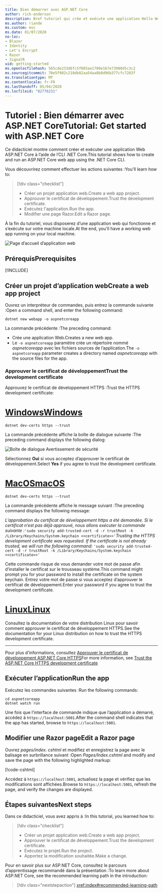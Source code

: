 ```yaml
---
title: Bien démarrer avec ASP.NET Core
author: rick-anderson
description: Bref tutoriel qui crée et exécute une application Hello World de base à l’aide d’ASP.NET Core.
ms.author: riande
ms.custom: mvc
ms.date: 01/07/2020
no-loc:
- Blazor
- Identity
- Let's Encrypt
- Razor
- SignalR
uid: getting-started
ms.openlocfilehash: 565cde233d6fc5f085ae1709e167e73980d5c3c2
ms.sourcegitcommit: 70e5f982c218db82aa54aa8b8d96b377cfc7283f
ms.translationtype: MT
ms.contentlocale: fr-FR
ms.lasthandoff: 05/04/2020
ms.locfileid: "82776231"
---
```

# <a name="tutorial-get-started-with-aspnet-core"></a><span data-ttu-id="763cb-103">Tutoriel : Bien démarrer avec ASP.NET Core</span><span class="sxs-lookup"><span data-stu-id="763cb-103">Tutorial: Get started with ASP.NET Core</span></span>

<span data-ttu-id="763cb-104">Ce didacticiel montre comment créer et exécuter une application Web ASP.NET Core à l’aide de l’CLI .NET Core.</span><span class="sxs-lookup"><span data-stu-id="763cb-104">This tutorial shows how to create and run an ASP.NET Core web app using the .NET Core CLI.</span></span>

<span data-ttu-id="763cb-105">Vous découvrirez comment effectuer les actions suivantes :</span><span class="sxs-lookup"><span data-stu-id="763cb-105">You'll learn how to:</span></span>

> [!div class="checklist"]
> * <span data-ttu-id="763cb-106">Créer un projet application web.</span><span class="sxs-lookup"><span data-stu-id="763cb-106">Create a web app project.</span></span>
> * <span data-ttu-id="763cb-107">Approuver le certificat de développement.</span><span class="sxs-lookup"><span data-stu-id="763cb-107">Trust the development certificate.</span></span>
> * <span data-ttu-id="763cb-108">Exécutez l'application.</span><span class="sxs-lookup"><span data-stu-id="763cb-108">Run the app.</span></span>
> * <span data-ttu-id="763cb-109">Modifier une page Razor.</span><span class="sxs-lookup"><span data-stu-id="763cb-109">Edit a Razor page.</span></span>

<span data-ttu-id="763cb-110">À la fin du tutoriel, vous disposerez d’une application web qui fonctionne et s’exécute sur votre machine locale.</span><span class="sxs-lookup"><span data-stu-id="763cb-110">At the end, you'll have a working web app running on your local machine.</span></span>

![Page d’accueil d’application web](_static/home-page.png)

## <a name="prerequisites"></a><span data-ttu-id="763cb-112">Prérequis</span><span class="sxs-lookup"><span data-stu-id="763cb-112">Prerequisites</span></span>

[!INCLUDE[](~/includes/3.1-SDK.md)]

## <a name="create-a-web-app-project"></a><span data-ttu-id="763cb-113">Créer un projet d’application web</span><span class="sxs-lookup"><span data-stu-id="763cb-113">Create a web app project</span></span>

<span data-ttu-id="763cb-114">Ouvrez un interpréteur de commandes, puis entrez la commande suivante :</span><span class="sxs-lookup"><span data-stu-id="763cb-114">Open a command shell, and enter the following command:</span></span>

```dotnetcli
dotnet new webapp -o aspnetcoreapp
```

<span data-ttu-id="763cb-115">La commande précédente :</span><span class="sxs-lookup"><span data-stu-id="763cb-115">The preceding command:</span></span>

* <span data-ttu-id="763cb-116">Crée une application Web.</span><span class="sxs-lookup"><span data-stu-id="763cb-116">Creates a new web app.</span></span>  
* <span data-ttu-id="763cb-117">Le `-o aspnetcoreapp` paramètre crée un répertoire nommé *aspnetcoreapp* avec les fichiers sources de l’application.</span><span class="sxs-lookup"><span data-stu-id="763cb-117">The `-o aspnetcoreapp` parameter creates a directory named *aspnetcoreapp* with the source files for the app.</span></span>

### <a name="trust-the-development-certificate"></a><span data-ttu-id="763cb-118">Approuver le certificat de développement</span><span class="sxs-lookup"><span data-stu-id="763cb-118">Trust the development certificate</span></span>

<span data-ttu-id="763cb-119">Approuvez le certificat de développement HTTPS :</span><span class="sxs-lookup"><span data-stu-id="763cb-119">Trust the HTTPS development certificate:</span></span>

# <a name="windows"></a>[<span data-ttu-id="763cb-120">Windows</span><span class="sxs-lookup"><span data-stu-id="763cb-120">Windows</span></span>](#tab/windows)

```dotnetcli
dotnet dev-certs https --trust
```

<span data-ttu-id="763cb-121">La commande précédente affiche la boîte de dialogue suivante :</span><span class="sxs-lookup"><span data-stu-id="763cb-121">The preceding command displays the following dialog:</span></span>

![Boîte de dialogue Avertissement de sécurité](~/getting-started/_static/cert.png)

<span data-ttu-id="763cb-123">Sélectionnez **Oui** si vous acceptez d’approuver le certificat de développement.</span><span class="sxs-lookup"><span data-stu-id="763cb-123">Select **Yes** if you agree to trust the development certificate.</span></span>

# <a name="macos"></a>[<span data-ttu-id="763cb-124">MacOS</span><span class="sxs-lookup"><span data-stu-id="763cb-124">macOS</span></span>](#tab/macos)

```dotnetcli
dotnet dev-certs https --trust
```

<span data-ttu-id="763cb-125">La commande précédente affiche le message suivant :</span><span class="sxs-lookup"><span data-stu-id="763cb-125">The preceding command displays the following message:</span></span>

<span data-ttu-id="763cb-126">*L’approbation du certificat de développement https a été demandée. Si le certificat n’est pas déjà approuvé, nous allons exécuter la commande suivante :*`'sudo security add-trusted-cert -d -r trustRoot -k /Library/Keychains/System.keychain <<certificate>>'`</span><span class="sxs-lookup"><span data-stu-id="763cb-126">*Trusting the HTTPS development certificate was requested. If the certificate is not already trusted, we will run the following command:* `'sudo security add-trusted-cert -d -r trustRoot -k /Library/Keychains/System.keychain <<certificate>>'`</span></span>

<span data-ttu-id="763cb-127">Cette commande risque de vous demander votre mot de passe afin d’installer le certificat sur le trousseau système.</span><span class="sxs-lookup"><span data-stu-id="763cb-127">This command might prompt you for your password to install the certificate on the system keychain.</span></span> <span data-ttu-id="763cb-128">Entrez votre mot de passe si vous acceptez d’approuver le certificat de développement.</span><span class="sxs-lookup"><span data-stu-id="763cb-128">Enter your password if you agree to trust the development certificate.</span></span>

# <a name="linux"></a>[<span data-ttu-id="763cb-129">Linux</span><span class="sxs-lookup"><span data-stu-id="763cb-129">Linux</span></span>](#tab/linux)

<span data-ttu-id="763cb-130">Consultez la documentation de votre distribution Linux pour savoir comment approuver le certificat de développement HTTPS.</span><span class="sxs-lookup"><span data-stu-id="763cb-130">See the documentation for your Linux distribution on how to trust the HTTPS development certificate.</span></span>

---

<span data-ttu-id="763cb-131">Pour plus d’informations, consultez [Approuver le certificat de développement ASP.NET Core HTTPS](xref:security/enforcing-ssl#trust-the-aspnet-core-https-development-certificate-on-windows-and-macos)</span><span class="sxs-lookup"><span data-stu-id="763cb-131">For more information, see [Trust the ASP.NET Core HTTPS development certificate](xref:security/enforcing-ssl#trust-the-aspnet-core-https-development-certificate-on-windows-and-macos)</span></span>

## <a name="run-the-app"></a><span data-ttu-id="763cb-132">Exécuter l’application</span><span class="sxs-lookup"><span data-stu-id="763cb-132">Run the app</span></span>

<span data-ttu-id="763cb-133">Exécutez les commandes suivantes :</span><span class="sxs-lookup"><span data-stu-id="763cb-133">Run the following commands:</span></span>

```dotnetcli
cd aspnetcoreapp
dotnet watch run
```

<span data-ttu-id="763cb-134">Une fois que l’interface de commande indique que l’application a démarré, accédez à `https://localhost:5001`.</span><span class="sxs-lookup"><span data-stu-id="763cb-134">After the command shell indicates that the app has started, browse to `https://localhost:5001`.</span></span>

## <a name="edit-a-razor-page"></a><span data-ttu-id="763cb-135">Modifier une Razor page</span><span class="sxs-lookup"><span data-stu-id="763cb-135">Edit a Razor page</span></span>

<span data-ttu-id="763cb-136">Ouvrez *pages/index. cshtml* et modifiez et enregistrez la page avec le balisage en surbrillance suivant :</span><span class="sxs-lookup"><span data-stu-id="763cb-136">Open *Pages/Index.cshtml* and modify and save the page with the following highlighted markup:</span></span>

[!code-cshtml[](sample/index.cshtml?highlight=9)]

<span data-ttu-id="763cb-137">Accédez à `https://localhost:5001`, actualisez la page et vérifiez que les modifications sont affichées.</span><span class="sxs-lookup"><span data-stu-id="763cb-137">Browse to `https://localhost:5001`, refresh the page, and verify the changes are displayed.</span></span>

## <a name="next-steps"></a><span data-ttu-id="763cb-138">Étapes suivantes</span><span class="sxs-lookup"><span data-stu-id="763cb-138">Next steps</span></span>

<span data-ttu-id="763cb-139">Dans ce didacticiel, vous avez appris à :</span><span class="sxs-lookup"><span data-stu-id="763cb-139">In this tutorial, you learned how to:</span></span>

> [!div class="checklist"]
> * <span data-ttu-id="763cb-140">Créer un projet application web.</span><span class="sxs-lookup"><span data-stu-id="763cb-140">Create a web app project.</span></span>
> * <span data-ttu-id="763cb-141">Approuver le certificat de développement.</span><span class="sxs-lookup"><span data-stu-id="763cb-141">Trust the development certificate.</span></span>
> * <span data-ttu-id="763cb-142">Exécutez le projet.</span><span class="sxs-lookup"><span data-stu-id="763cb-142">Run the project.</span></span>
> * <span data-ttu-id="763cb-143">Apportez la modification souhaitée.</span><span class="sxs-lookup"><span data-stu-id="763cb-143">Make a change.</span></span>

<span data-ttu-id="763cb-144">Pour en savoir plus sur ASP.NET Core, consultez le parcours d’apprentissage recommandé dans la présentation :</span><span class="sxs-lookup"><span data-stu-id="763cb-144">To learn more about ASP.NET Core, see the recommended learning path in the introduction:</span></span>

> [!div class="nextstepaction"]
> <xref:index#recommended-learning-path>
